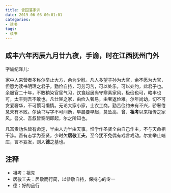 ```yaml
---
title: 曾国藩家训
date: 2019-06-03 00:01:01
categories:
- 读书
tags:
- 读书
---
```



## 咸丰六年丙辰九月廿九夜，手谕，时在江西抚州门外

字谕纪泽儿:

家中人来营者多称尔举止大方，余为少慰。凡人多望子孙为大官，余不愿为大官，但愿为读书明理之君子。勤俭自持，习劳习苦，可以处乐，可以处约，此君子也。余服官二十年，不敢稍染官宦气习，饮食起居尚守寒素家风，极俭也可，略丰也可，太丰则吾不敢也。凡仕宦之家，由俭入奢易，由奢返俭难。尔年尚幼，切不可贪爱奢华，不可惯习懒情。无论大家小家，士农工商，勤苦俭约未有不兴，骄奢倦怠未有不败。尔读书写字不可间断，早晨要早起，莫坠高、曾、**祖考**以来相传之家风。吾父、吾叔皆黎明即起，尔之所知也。

凡富贵功名皆有命定，半由人力半由天事。惟学作圣贤全由自己作主，不与天命相干涉。吾有志学为圣贤，少时欠**居敬工夫**，至今犹不免偶有戏言戏动。尔宜举止端庄，言不妄发，则入**德**之基也。

## 注释

- 祖考：祖先
- 居敬工夫：居敬而行简，以恭敬自持，保持心的专一
- 德：好的品行
